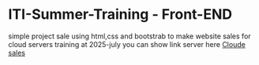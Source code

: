 # ITI-Summer-Training - Front-END

 simple project sale using html,css and bootstrab to make website sales
 for cloud servers training at 2025-july
  you can show link server here
<a href="https://3mmar3bdalkber.github.io/ITI-Summer-Training---Front/" target="_blank">Cloude sales </a>
